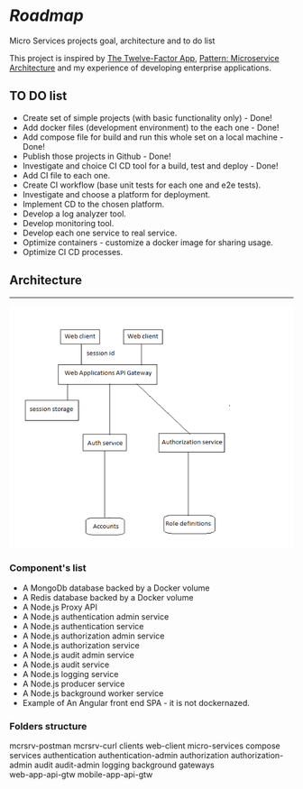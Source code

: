 # *Roadmap*

Micro Services projects goal, architecture and to do list

This project is inspired by [The Twelve-Factor App](https://12factor.net/),
[Pattern: Microservice Architecture](https://microservices.io/patterns/microservices.html) and
my experience of developing enterprise applications.

## TO DO list

* Create set of simple projects (with basic functionality only) - Done!
* Add docker files (development environment) to the each one - Done!
* Add compose file for build and run this whole set on a local machine - Done!
* Publish those projects in Github - Done!
* Investigate and choice CI CD tool for a build, test and deploy - Done!
* Add CI file to each one.
* Create CI workflow (base unit tests for each one and e2e tests).
* Investigate and choose a platform for deployment.
* Implement CD to the chosen platform.
* Develop a log analyzer tool.
* Develop monitoring tool.
* Develop each one service to real service.
* Optimize containers - customize a docker image for sharing usage.
* Optimize CI CD processes.

## Architecture

-----

![Architecture diagram](architecture.png)

### Component's list

* A MongoDb database backed by a Docker volume
* A Redis database backed by a Docker volume
* A Node.js Proxy API
* A Node.js authentication admin service
* A Node.js authentication service
* A Node.js authorization admin service
* A Node.js authorization service
* A Node.js audit admin service
* A Node.js audit service
* A Node.js logging service
* A Node.js producer service
* A Node.js background worker service
* Example of An Angular front end SPA - it is not dockernazed.

### Folders structure

mcrsrv-postman
mcrsrv-curl
clients
  web-client
micro-services
  compose
  services
    authentication
    authentication-admin
    authorization
    authorization-admin
    audit
    audit-admin
    logging
    background
  gateways  
    web-app-api-gtw
    mobile-app-api-gtw
